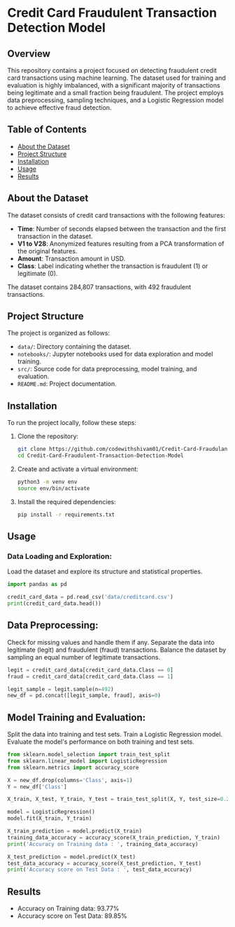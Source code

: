 # Credit Card Fraudulent Transaction Detection Model

## Overview
This repository contains a project focused on detecting fraudulent credit card transactions using machine learning. The dataset used for training and evaluation is highly imbalanced, with a significant majority of transactions being legitimate and a small fraction being fraudulent. The project employs data preprocessing, sampling techniques, and a Logistic Regression model to achieve effective fraud detection.

## Table of Contents
- [About the Dataset](#about-the-dataset)
- [Project Structure](#project-structure)
- [Installation](#installation)
- [Usage](#usage)
- [Results](#results)


## About the Dataset
The dataset consists of credit card transactions with the following features:
- **Time**: Number of seconds elapsed between the transaction and the first transaction in the dataset.
- **V1 to V28**: Anonymized features resulting from a PCA transformation of the original features.
- **Amount**: Transaction amount in USD.
- **Class**: Label indicating whether the transaction is fraudulent (1) or legitimate (0).

The dataset contains 284,807 transactions, with 492 fraudulent transactions.

## Project Structure
The project is organized as follows:
- `data/`: Directory containing the dataset.
- `notebooks/`: Jupyter notebooks used for data exploration and model training.
- `src/`: Source code for data preprocessing, model training, and evaluation.
- `README.md`: Project documentation.

## Installation
To run the project locally, follow these steps:

1. Clone the repository:
    ```sh
    git clone https://github.com/codewithshivam01/Credit-Card-Fraudulant-Transaction-Detection-Model.git
    cd Credit-Card-Fraudulent-Transaction-Detection-Model
    ```

2. Create and activate a virtual environment:
    ```sh
    python3 -m venv env
    source env/bin/activate
    ```

3. Install the required dependencies:
    ```sh
    pip install -r requirements.txt
    ```

## Usage
### Data Loading and Exploration:
Load the dataset and explore its structure and statistical properties.
```python
import pandas as pd

credit_card_data = pd.read_csv('data/creditcard.csv')
print(credit_card_data.head())
```


## Data Preprocessing:
Check for missing values and handle them if any. Separate the data into legitimate (legit) and fraudulent (fraud) transactions. Balance the dataset by sampling an equal number of legitimate transactions.
```python
legit = credit_card_data[credit_card_data.Class == 0]
fraud = credit_card_data[credit_card_data.Class == 1]

legit_sample = legit.sample(n=492)
new_df = pd.concat([legit_sample, fraud], axis=0)
```
 ## Model Training and Evaluation:
 Split the data into training and test sets. Train a Logistic Regression model. Evaluate the model's performance on both training and test sets.
 ```python
from sklearn.model_selection import train_test_split
from sklearn.linear_model import LogisticRegression
from sklearn.metrics import accuracy_score

X = new_df.drop(columns='Class', axis=1)
Y = new_df['Class']

X_train, X_test, Y_train, Y_test = train_test_split(X, Y, test_size=0.2, stratify=Y, random_state=2)

model = LogisticRegression()
model.fit(X_train, Y_train)

X_train_prediction = model.predict(X_train)
training_data_accuracy = accuracy_score(X_train_prediction, Y_train)
print('Accuracy on Training data : ', training_data_accuracy)

X_test_prediction = model.predict(X_test)
test_data_accuracy = accuracy_score(X_test_prediction, Y_test)
print('Accuracy score on Test Data : ', test_data_accuracy)
```

## Results
* Accuracy on Training data: 93.77%
* Accuracy score on Test Data: 89.85%

